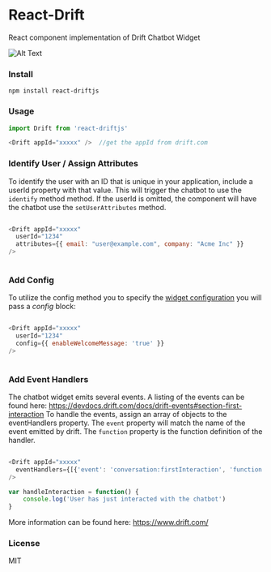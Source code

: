 # React-Drift

React component implementation of Drift Chatbot Widget

![Alt Text](https://raw.githubusercontent.com/chardmd/react-drift/master/screenshot.png)

### Install

```
npm install react-driftjs
```

### Usage

```javascript
import Drift from 'react-driftjs'

<Drift appId="xxxxx" />  //get the appId from drift.com
```

### Identify User / Assign Attributes

To identify the user with an ID that is unique in your application, include a userId property with that value. This will trigger the chatbot to use the `identify` method method.  If the userId is omitted, the component will have the chatbot use the `setUserAttributes` method.
```javascript

<Drift appId="xxxxx" 
  userId="1234"
  attributes={{ email: "user@example.com", company: "Acme Inc" }}
/>
  
```

### Add Config

To utilize the config method you to specify the [widget configuration](https://devdocs.drift.com/docs/widget-configuration#section-drift-config-example) you will pass a _config_ block:
```javascript

<Drift appId="xxxxx" 
  userId="1234"
  config={{ enableWelcomeMessage: 'true' }}
/>
  
```

### Add Event Handlers

The chatbot widget emits several events. A listing of the events can be found here: https://devdocs.drift.com/docs/drift-events#section-first-interaction
To handle the events, assign an array of objects to the eventHandlers property. The `event` property will match the name of the event emitted by drift. The `function` property is the function definition of the handler.

``` javascript

<Drift appId="xxxxx"
  eventHandlers={[{'event': 'conversation:firstInteraction', 'function': handleInteraction}]}
/>

var handleInteraction = function() {
    console.log('User has just interacted with the chatbot')
}

```

More information can be found here: https://www.drift.com/

### License

MIT
